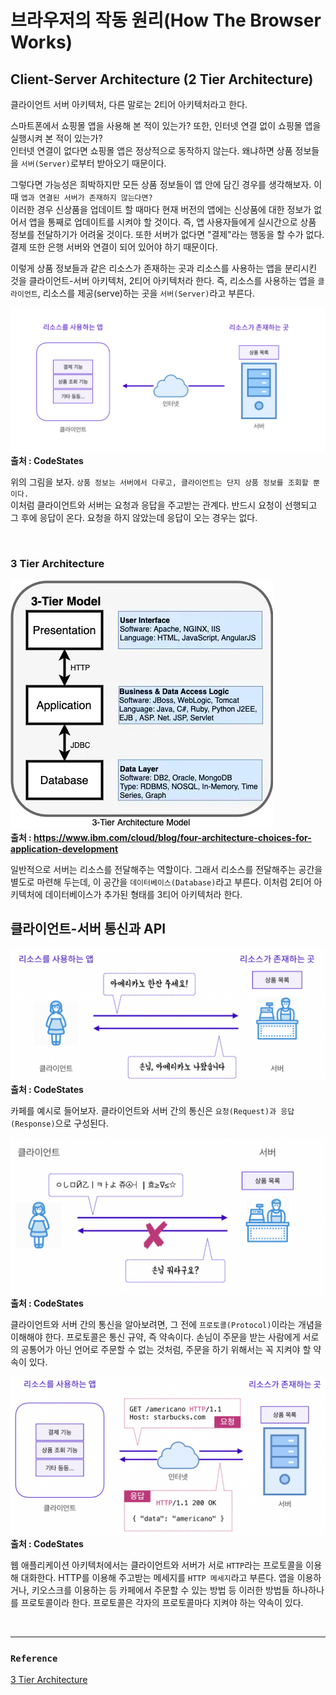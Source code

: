 # 브라우저의 작동 원리(How The Browser Works)

## Client-Server Architecture (2 Tier Architecture)
클라이언트 서버 아키텍처, 다른 말로는 2티어 아키텍처라고 한다.

스마트폰에서 쇼핑몰 앱을 사용해 본 적이 있는가? 또한, 인터넷 연결 없이 쇼핑몰 앱을 실행시켜 본 적이 있는가?  
인터넷 연결이 없다면 쇼핑몰 앱은 정상적으로 동작하지 않는다. 왜냐하면 상품 정보들을 `서버(Server)`로부터 받아오기 때문이다.

그렇다면 가능성은 희박하지만 모든 상품 정보들이 앱 안에 담긴 경우를 생각해보자. 이 때 `앱과 연결된 서버가 존재하지 않는다면?`  
이러한 경우 신상품을 업데이트 할 때마다 현재 버전의 앱에는 신상품에 대한 정보가 없어서 앱을 통째로 업데이트를 시켜야 할 것이다.
즉, 앱 사용자들에게 실시간으로 상품 정보를 전달하기가 어려울 것이다. 또한 서버가 없다면 "결제"라는 행동을 할 수가 없다. 결제 또한 은행 서버와 연결이 되어 있어야 하기 때문이다.

이렇게 상품 정보들과 같은 리소스가 존재하는 곳과 리소스를 사용하는 앱을 분리시킨 것을 클라이언트-서버 아키텍처, 2티어 아키텍처라 한다.
즉, 리소스를 사용하는 앱을 `클라이언트`, 리소스를 제공(serve)하는 곳을 `서버(Server)`라고 부른다.

![img.png](png/2%20Tier%20Architecture.png)
**출처 : CodeStates**

위의 그림을 보자. `상품 정보는 서버에서 다루고, 클라이언트는 단지 상품 정보를 조회할 뿐이다.`  
이처럼 클라이언트와 서버는 요청과 응답을 주고받는 관계다. 반드시 요청이 선행되고 그 후에 응답이 온다. 요청을 하지 않았는데 응답이 오는 경우는 없다.

<br>

### 3 Tier Architecture
![img_2.png](png/3%20Tier%20Architecture.png)  
**출처 : https://www.ibm.com/cloud/blog/four-architecture-choices-for-application-development**

일반적으로 서버는 리소스를 전달해주는 역할이다. 그래서 리소스를 전달해주는 공간을 별도로 마련해 두는데,
이 공간을 `데이터베이스(Database)`라고 부른다. 이처럼 2티어 아키텍처에 데이터베이스가 추가된 형태를 3티어 아키텍처라 한다.

## 클라이언트-서버 통신과 API

![](png/Client&Server.png)  
**출처 : CodeStates**

카페를 예시로 들어보자. 클라이언트와 서버 간의 통신은 `요청(Request)과 응답(Response)`으로 구성된다.

![](png/Protocol.png)  
**출처 : CodeStates**

클라이언트와 서버 간의 통신을 알아보려면, 그 전에 `프로토콜(Protocol)`이라는 개념을 이해해야 한다.
프로토콜은 통신 규약, 즉 약속이다. 손님이 주문을 받는 사람에게 서로의 공통어가 아닌 언어로 주문할 수 없는 것처럼, 주문을 하기 위해서는 꼭 지켜야 할 약속이 있다.

![](png/HTTPmessages.png)
**출처 : CodeStates**

웹 애플리케이션 아키텍처에서는 클라이언트와 서버가 서로 `HTTP`라는 프로토콜을 이용해 대화한다. HTTP를 이용해 주고받는 메세지를 `HTTP 메세지`라고 부른다.
앱을 이용하거나, 키오스크를 이용하는 등 카페에서 주문할 수 있는 방법 등 이러한 방법들 하나하나를 프로토콜이라 한다.
프로토콜은 각자의 프로토콜마다 지켜야 하는 약속이 있다. 


<br>

___
### `Reference`
[3 Tier Architecture][link]

[link]: https://www.ibm.com/kr-ko/cloud/learn/three-tier-architecture
